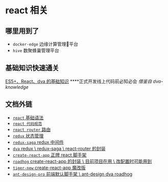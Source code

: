 # react 相关

## 哪里用到了
* `docker-edge` 边缘计算管理平台
* `hive` 数聚蜂巢管理平台

## 基础知识快速通关
[ES5+、React、dva 的基础知识](./Basic.md) ****正式开发线上代码前必知必会 _借鉴自 dva-knowledge_

## 文档外链
* [`react` 基础语法](https://doc.react-china.org/docs/hello-world.html)
* [`react 代码规范`](https://github.com/adwerrd/bsc-react-rules)
* [`react router` 路由](http://reacttraining.cn/web/example/no-match)
* [`redux` 状态管理](http://cn.redux.js.org/index.html)
* [`redux-saga` redux 中间件](https://redux-saga-in-chinese.js.org/docs/api/)
* [`dva` redux \ redux-saga \ react-router 的封装](https://github.com/dvajs/dva/blob/master/README_zh-CN.md)
* [`create-react-app` 正牌 react 脚手架](https://github.com/facebook/create-react-app)
* [`roadhog` create-react-app 的封装 \ 目前项目在用 \ 改配置时可能用到](https://github.com/sorrycc/roadhog/blob/master/README_zh-cn.md)
* [`tiger-new` create-react-app 魔改版](https://github.com/qiqiboy/tiger-new)
* [`ant-design-pro` 前端默认脚手架 \ ant-design dva roadhog ](https://pro.ant.design/docs/getting-started-cn)